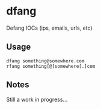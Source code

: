 # dfang

Defang IOCs (ips, emails, urls, etc)

## Usage

```
dfang something@somewhere.com
rfang something[@]somewhere[.]com
```

## Notes

Still a work in progress...
